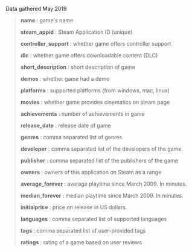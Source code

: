 Data gathered May 2019
> **name** : game's name  
> 
> **steam_appid** : Steam Application ID (unique)  
> 
> **controller_support** : whether game offers controller support
> 
> **dlc** : whether game offers downloadable content (DLC) 
> 
> **short_description** : short description of game 
> 
> **demos** : whether game had a demo 
> 
> **platforms** : supported platforms (from windows, mac, linux)
> 
> **movies** : whether game provides cinematics on steam page 
> 
> **achievements** : number of achievements in game  
> 
> **release_date** : release date of game
> 
> **genres** : comma separated list of genres
> 
> **developer** : comma separated list of the developers of the game  
> 
> **publisher** : comma separated list of the publishers of the game
> 
> **owners** : owners of this application on Steam as a range
> 
> **average_forever** : average playtime since March 2009. In minutes.
> 
> **median_forever** : median playtime since March 2009. In minutes.
> 
> **initialprice** : price on release in US dollars.
> 
> **languages** : comma separated list of supported languages
> 
> **tags** : comma separated list of user-provided tags
> 
> **ratings** : rating of a game based on user reviews
